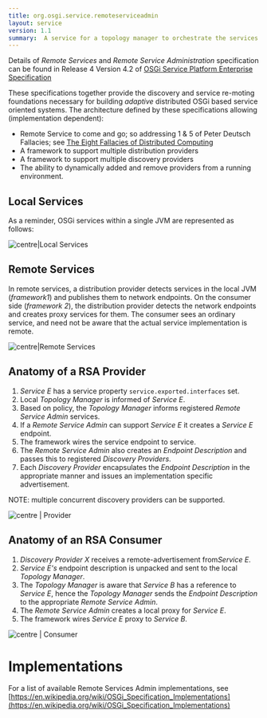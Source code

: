 ```yaml
---
title: org.osgi.service.remoteserviceadmin
layout: service
version: 1.1
summary:  A service for a topology manager to orchestrate the services between OSGi frameworks.
---
```


Details of *Remote Services* and *Remote Service Administration* specification can be found in Release 4 Version 4.2 of [OSGi Service Platform Enterprise Specification](http://www.osgi.org/Download/File?url=/download/r4v42/r4.enterprise.pdf)

These specifications together provide the discovery and service
re-moting foundations necessary for building *adaptive* distributed OSGi
based service oriented systems. The architecture defined by these
specifications allowing (implementation dependent):

-   Remote Service to come and go; so addressing 1 & 5 of Peter Deutsch
    Fallacies; see [The Eight Fallacies of Distributed
    Computing](http://blogs.oracle.com/jag/resource/Fallacies.html)
-   A framework to support multiple distribution providers
-   A framework to support multiple discovery providers
-   The ability to dynamically added and remove providers from a running
    environment.

Local Services
--------------

As a reminder, OSGi services within a single JVM are represented as
follows:

![centre|Local Services](RSA-3.png "centre|Local Services")

Remote Services
---------------

In remote services, a distribution provider detects services in the
local JVM (*framework1*) and publishes them to network endpoints. On the
consumer side (*framework 2*), the distribution provider detects the
network endpoints and creates proxy services for them. The consumer sees
an ordinary service, and need not be aware that the actual service
implementation is remote.

![centre|Remote Services](RSA-4.png "centre|Remote Services")

Anatomy of a RSA Provider
-------------------------

1.  *Service E* has a service property `service.exported.interfaces`
    set.
2.  Local *Topology Manager* is informed of *Service E*.
3.  Based on policy, the *Topology Manager* informs registered *Remote
    Service Admin* services.
4.  If a *Remote Service Admin* can support *Service E* it creates a
    *Service E* endpoint.
5.  The framework wires the service endpoint to service.
6.  The *Remote Service Admin* also creates an *Endpoint Description*
    and passes this to registered *Discovery Providers*.
7.  Each *Discovery Provider* encapsulates the *Endpoint Description* in
    the appropriate manner and issues an implementation specific
    advertisement.

NOTE: multiple concurrent discovery providers can be supported. 

![ centre | Provider](RSA-1.png " centre | Provider")

Anatomy of an RSA Consumer
--------------------------

1.  *Discovery Provider X* receives a remote-advertisement from*Service
    E*.
2.  *Service E's* endpoint description is unpacked and sent to the local
    *Topology Manager*.
3.  The *Topology Manager* is aware that *Service B* has a reference to
    *Service E*, hence the *Topology Manager* sends the *Endpoint
    Description* to the appropriate *Remote Service Admin*.
4.  The *Remote Service Admin* creates a local proxy for *Service E*.
5.  The framework wires *Service E* proxy to *Service B*.

![ centre | Consumer](RSA-2.png " centre | Consumer")

Implementations
===============

For a list of available Remote Services Admin implementations, see [https://en.wikipedia.org/wiki/OSGi_Specification_Implementations](https://en.wikipedia.org/wiki/OSGi_Specification_Implementations)
